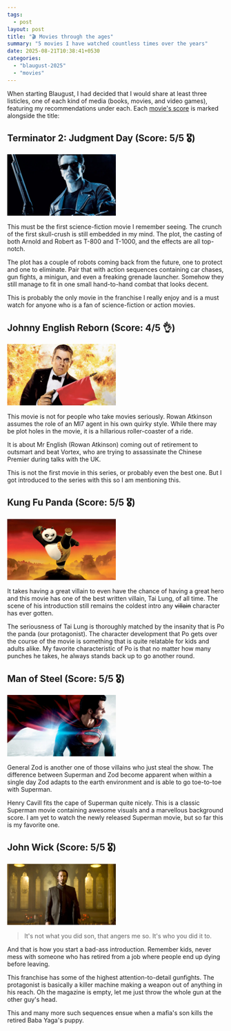```yaml
---
tags:
  - post
layout: post
title: "🎬 Movies through the ages"
summary: "5 movies I have watched countless times over the years"
date: 2025-08-21T10:38:41+0530
categories:
  - "blaugust-2025"
  - "movies"
---
```


When starting Blaugust, I had decided that I would share at least three listicles, one of each kind of media (books, movies, and video games), featuring my recommendations under each. Each [movie's score](./movie-rating-system) is marked alongside the title:

## Terminator 2: Judgment Day (Score: 5/5 🎖)

<img alt="Poster for Terminator 2: Judgment Day" src="../assets/images/posts/movies-through-the-ages/terminator-2.webp" style="width: 50%; height: auto;"/>

This must be the first science-fiction movie I remember seeing. The crunch of the first skull-crush is still embedded in my mind. The plot, the casting of both Arnold and Robert as T-800 and T-1000, and the effects are all top-notch.

The plot has a couple of robots coming back from the future, one to protect and one to eliminate. Pair that with action sequences containing car chases, gun fights, a minigun, and even a freaking grenade launcher. Somehow they still manage to fit in one small hand-to-hand combat that looks decent.

This is probably the only movie in the franchise I really enjoy and is a must watch for anyone who is a fan of science-fiction or action movies.

## Johnny English Reborn (Score: 4/5 👌)

<img alt="Poster for Johnny English Reborn" src="../assets/images/posts/movies-through-the-ages/johnny-english-reborn.webp" style="width: 50%; height: auto;"/>

This movie is not for people who take movies seriously. Rowan Atkinson assumes the role of an MI7 agent in his own quirky style. While there may be plot holes in the movie, it is a hillarious roller-coaster of a ride.

It is about Mr English (Rowan Atkinson) coming out of retirement to outsmart and beat Vortex, who are trying to assassinate the Chinese Premier during talks with the UK.

This is not the first movie in this series, or probably even the best one. But I got introduced to the series with this so I am mentioning this.

## Kung Fu Panda (Score: 5/5 🎖)

<img alt="Poster for Kung Fu Panda" src="../assets/images/posts/movies-through-the-ages/kung-fu-panda.webp" style="width: 50%; height: auto;"/>

It takes having a great villain to even have the chance of having a great hero and this movie has one of the best written villain, Tai Lung, of all time. The scene of his introduction still remains the coldest intro any ~~villain~~ character has ever gotten.

The seriousness of Tai Lung is thoroughly matched by the insanity that is Po the panda (our protagonist). The character development that Po gets over the course of the movie is something that is quite relatable for kids and adults alike. My favorite characteristic of Po is that no matter how many punches he takes, he always stands back up to go another round.

## Man of Steel (Score: 5/5 🎖)

<img alt="Poster for Man of Steel" src="../assets/images/posts/movies-through-the-ages/man-of-steel.webp" style="width: 50%; height: auto;"/>

General Zod is another one of those villains who just steal the show. The difference between Superman and Zod become apparent when within a single day Zod adapts to the earth environment and is able to go toe-to-toe with Superman.

Henry Cavill fits the cape of Superman quite nicely. This is a classic Superman movie containing awesome visuals and a marvellous background score. I am yet to watch the newly released Superman movie, but so far this is my favorite one.

## John Wick (Score: 5/5 🎖)

<img alt="Poster for John Wick" src="../assets/images/posts/movies-through-the-ages/john-wick.webp" style="width: 50%; height: auto;"/>

> It's not what you did son, that angers me so. It's who you did it to.

And that is how you start a bad-ass introduction. Remember kids, never mess with someone who has retired from a job where people end up dying before leaving.

This franchise has some of the highest attention-to-detail gunfights. The protagonist is basically a killer machine making a weapon out of anything in his reach. Oh the magazine is empty, let me just throw the whole gun at the other guy's head.

This and many more such sequences ensue when a mafia's son kills the retired Baba Yaga's puppy. 
